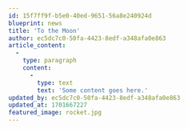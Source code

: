 ```yaml
---
id: 15f7ff9f-b5e0-40ed-9651-56a8e240924d
blueprint: news
title: 'To the Moon'
author: ec5dc7c0-50fa-4423-8edf-a348afa0e863
article_content:
  -
    type: paragraph
    content:
      -
        type: text
        text: 'Some content goes here.'
updated_by: ec5dc7c0-50fa-4423-8edf-a348afa0e863
updated_at: 1701667227
featured_image: rocket.jpg
---
```

